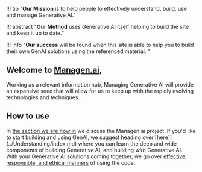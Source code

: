 
!!! tip "**Our Mission** is to help people to effectively understand, build, use and manage Generative AI."  

!!! abstract "**Our Method** uses Generative AI itself helping to build the site and keep it up to date."

!!! info "**Our success** will be found when this site is able to help you to build their own GenAI solutions using the referenced material. "

## Welcome to [Managen.ai](https://www.managen.ai),

Working as a relevant information hub, Managing Generative AI will provide an expansive seed that will allow for us to keep up with the rapidly evolving technologies and techniques. 

## How to use

In [the section we are now in](./index.md) we discuss the Managen.ai project.
If you'd like to start building and using GenAI, we suggest heading over [here]](../Understanding/index.md) where you can learn the deep and wide components of building Generative AI, and building _with_ Generative AI. \
With your Generative AI solutions coming together, we go over [effective, responsible, and ethical manners](../Using/index.md) of using the code. 


